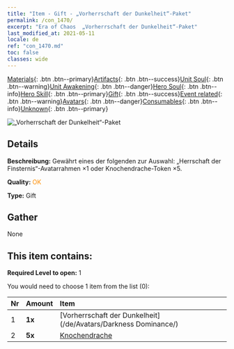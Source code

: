 ```yaml
---
title: "Item - Gift - „Vorherrschaft der Dunkelheit“-Paket"
permalink: /con_1470/
excerpt: "Era of Chaos  „Vorherrschaft der Dunkelheit“-Paket"
last_modified_at: 2021-05-11
locale: de
ref: "con_1470.md"
toc: false
classes: wide
---
```

 [Materials](/ItemsDE/){: .btn .btn--primary}[Artifacts](/ItemsDE/Artifacts/){: .btn .btn--success}[Unit Soul](/ItemsDE/UnitSoul/){: .btn .btn--warning}[Unit Awakening](/ItemsDE/UnitAwakening/){: .btn .btn--danger}[Hero Soul](/ItemsDE/HeroSoul/){: .btn .btn--info}[Hero Skill](/ItemsDE/HeroSkill/){: .btn .btn--primary}[Gift](/ItemsDE/Gift/){: .btn .btn--success}[Event related](/ItemsDE/Events/){: .btn .btn--warning}[Avatars](/ItemsDE/Avatars/){: .btn .btn--danger}[Consumables](/ItemsDE/Consumables/){: .btn .btn--info}[Unknown](/ItemsDE/Unknown/){: .btn .btn--primary}

 ![„Vorherrschaft der Dunkelheit“-Paket](/images/t/i_907084.png)

## Details
 **Beschreibung:** Gewährt eines der folgenden zur Auswahl: „Herrschaft der Finsternis“-Avatarrahmen ×1 oder Knochendrache-Token ×5.

 **Quality:** <span style="color: #FF8C00">OK</span>

 **Type:** Gift

## Gather

  None

## This item contains:

 **Required Level to open:** 1

 You would need to choose 1 item from the list (0):

  | Nr | Amount |     Item    |
  |:---|:-------|:------------|
  | 1 |  **1x** | [Vorherrschaft der Dunkelheit](/de/Avatars/Darkness Dominance/) |  | 
  | 2 |  **5x** | [Knochendrache](/ItemsDE/unt_214/) |  | 
